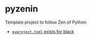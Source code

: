 # pyzenin

Template project to follow Zen of Python

* [`pyproject.toml` exists for black](https://github.com/psf/black/issues/683)
